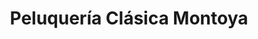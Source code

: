 ---
title: "Peluquería Clásica Montoya"
url: /loja-ecuador/peluqueria-clasica-montoya/
shop: Friseur
---